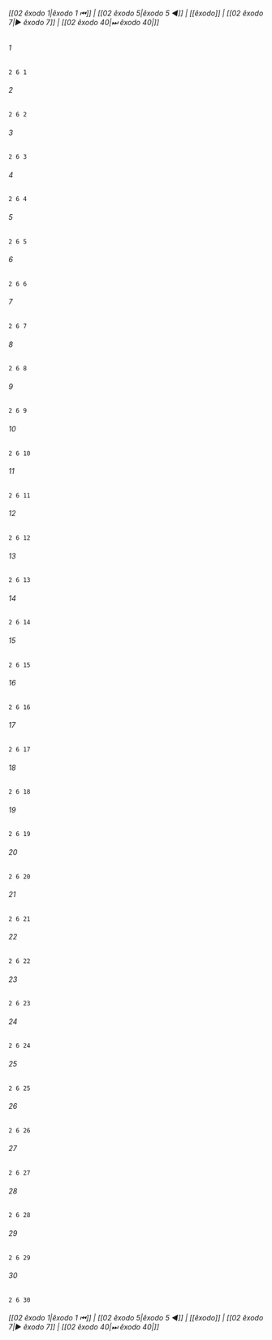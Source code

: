 
###### [[02 êxodo 1|êxodo 1 ⏮]] | [[02 êxodo 5|êxodo 5 ◀]] | [[êxodo]] | [[02 êxodo 7|▶ êxodo 7]] | [[02 êxodo 40|⏭ êxodo 40|]]

###### 1
``` verse
2 6 1 
```
###### 2
``` verse
2 6 2 
```
###### 3
``` verse
2 6 3 
```
###### 4
``` verse
2 6 4 
```
###### 5
``` verse
2 6 5 
```
###### 6
``` verse
2 6 6 
```
###### 7
``` verse
2 6 7 
```
###### 8
``` verse
2 6 8 
```
###### 9
``` verse
2 6 9 
```
###### 10
``` verse
2 6 10 
```
###### 11
``` verse
2 6 11 
```
###### 12
``` verse
2 6 12 
```
###### 13
``` verse
2 6 13 
```
###### 14
``` verse
2 6 14 
```
###### 15
``` verse
2 6 15 
```
###### 16
``` verse
2 6 16 
```
###### 17
``` verse
2 6 17 
```
###### 18
``` verse
2 6 18 
```
###### 19
``` verse
2 6 19 
```
###### 20
``` verse
2 6 20 
```
###### 21
``` verse
2 6 21 
```
###### 22
``` verse
2 6 22 
```
###### 23
``` verse
2 6 23 
```
###### 24
``` verse
2 6 24 
```
###### 25
``` verse
2 6 25 
```
###### 26
``` verse
2 6 26 
```
###### 27
``` verse
2 6 27 
```
###### 28
``` verse
2 6 28 
```
###### 29
``` verse
2 6 29 
```
###### 30
``` verse
2 6 30 
```

###### [[02 êxodo 1|êxodo 1 ⏮]] | [[02 êxodo 5|êxodo 5 ◀]] | [[êxodo]] | [[02 êxodo 7|▶ êxodo 7]] | [[02 êxodo 40|⏭ êxodo 40|]]

